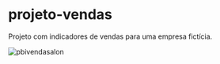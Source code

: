 # projeto-vendas
Projeto com indicadores de vendas para uma empresa fictícia.

![pbivendasalon](https://user-images.githubusercontent.com/109251385/186048536-f044dd0d-dc0b-4a6b-9b43-cbc277dbe06d.png)
